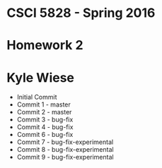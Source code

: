 # CSCI 5828 - Spring 2016
# Homework 2
# Kyle Wiese

  * Initial Commit
  * Commit 1 - master
  * Commit 2 - master
  * Commit 3 - bug-fix
  * Commit 4 - bug-fix
  * Commit 6 - bug-fix
  * Commit 7 - bug-fix-experimental
  * Commit 8 - bug-fix-experimental
  * Commit 9 - bug-fix-experimental
